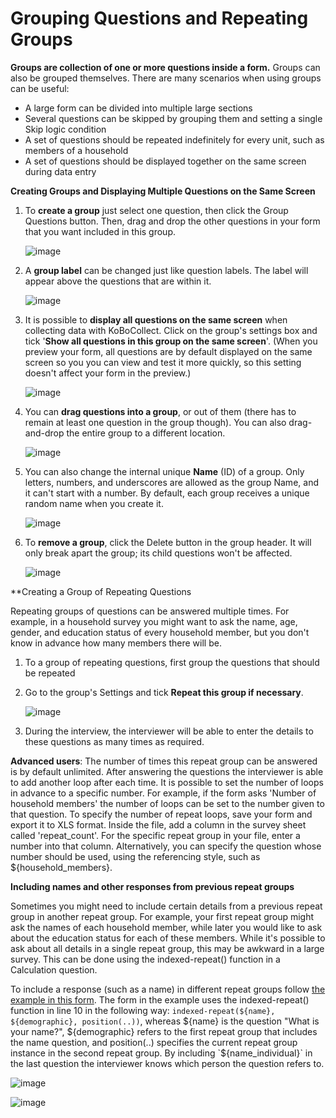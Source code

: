 # Grouping Questions and Repeating Groups

**Groups are collection of one or more questions inside a form.** Groups can also be grouped themselves. There are many scenarios when using groups can be useful:

* A large form can be divided into multiple large sections  
* Several questions can be skipped by grouping them and setting a single Skip logic condition  
* A set of questions should be repeated indefinitely for every unit, such as members of a household  
* A set of questions should be displayed together on the same screen during data entry  

**Creating Groups and Displaying Multiple Questions on the Same Screen**

1. To **create a group** just select one question, then click the Group Questions button. Then, drag and drop the other questions in your form that you want included in this group.

    ![image](/images/group_repeat/create_group.png)
    
2. A **group label** can be changed just like question labels. The label will appear above the questions that are within it.

    ![image](/images/group_repeat/group_label.png)
    
3. It is possible to **display all questions on the same screen** when collecting data with KoBoCollect. Click on the group's settings box and tick '**Show all questions in this group on the same screen**'. (When you preview your form, all questions are by default displayed on the same screen so you you can view and test it more quickly, so this setting doesn't affect your form in the preview.)

    ![image](/images/group_repeat/all_group.png)
    
4. You can **drag questions into a group**, or out of them (there has to remain at least one question in the group though). You can also drag-and-drop the entire group to a different location.

    ![image](/images/group_repeat/drag.png)
    
5. You can also change the internal unique **Name** (ID) of a group. Only letters, numbers, and underscores are allowed as the group Name, and it can't start with a number. By default, each group receives a unique random name when you create it.

    ![image](/images/group_repeat/name.png)
    
6. To **remove a group**, click the Delete button in the group header. It will only break apart the group; its child questions won't be affected.

    ![image](/images/group_repeat/remove.png)
    
**Creating a Group of Repeating Questions

Repeating groups of questions can be answered multiple times. For example, in a household survey you might want to ask the name, age, gender, and education status of every household member, but you don't know in advance how many members there will be.

1. To a group of repeating questions, first group the questions that should be repeated  
2. Go to the group's Settings and tick **Repeat this group if necessary**.  

    ![image](/images/group_repeat/repeat.png)
    
3. During the interview, the interviewer will be able to enter the details to these questions as many times as required.  

**Advanced users**: The number of times this repeat group can be answered is by default unlimited. After answering the questions the interviewer is able to add another loop after each time. It is possible to set the number of loops in advance to a specific number. For example, if the form asks 'Number of household members' the number of loops can be set to the number given to that question. To specify the number of repeat loops, save your form and export it to XLS format. Inside the file, add a column in the survey sheet called 'repeat_count'. For the specific repeat group in your file, enter a number into that column. Alternatively, you can specify the question whose number should be used, using the referencing style, such as ${household_members}.

**Including names and other responses from previous repeat groups**

Sometimes you might need to include certain details from a previous repeat group in another repeat group. For example, your first repeat group might ask the names of each household member, while later you would like to ask about the education status for each of these members. While it's possible to ask about all details in a single repeat group, this may be awkward in a large survey. This can be done using the indexed-repeat() function in a Calculation question.

To include a response (such as a name) in different repeat groups follow [the example in this form](https://docs.google.com/spreadsheets/d/1Q3XvzONEKxgJdzSF1mPUlWyqSnrcHlQM7ZBHE247qyE/edit). The form in the example uses the indexed-repeat() function in line 10 in the following way:  `indexed-repeat(${name}, ${demographic}, position(..))`, whereas ${name} is the question "What is your name?", ${demographic} refers to the first repeat group that includes the name question, and position(..) specifies the current repeat group instance in the second repeat group. By including `${name_individual}` in the last question the interviewer knows which person the question refers to.

![image](/images/group_repeat/preview_demographic.png)

![image](/images/group_repeat/preview_education.png)
